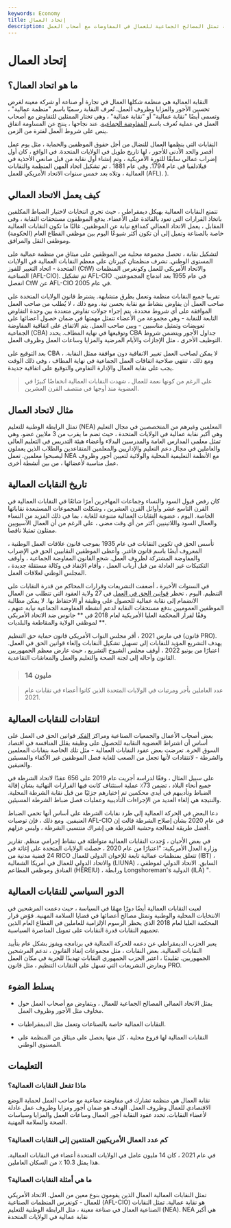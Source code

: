 ```yaml
---
keywords: Economy
title: إتحاد العمال
description: النقابة العمالية هي منظمة تمثل المصالح الجماعية للعمال في المفاوضات مع أصحاب العمل.
---
```


# إتحاد العمال
## ما هو اتحاد العمال؟

النقابة العمالية هي منظمة شكلها العمال في تجارة أو صناعة أو شركة معينة لغرض تحسين الأجور والمزايا وظروف العمل. تُعرف النقابة رسميًا باسم "منظمة عمالية" ، وتسمى أيضًا "نقابة عمالية" أو "نقابة عمالية" ، وهي تختار الممثلين للتفاوض مع أصحاب العمل في عملية تُعرف باسم [المفاوضة الجماعية](/collective-bargaining). عند نجاحها ، ينتج عن المساومة اتفاق ينص على شروط العمل لفترة من الزمن.

النقابات التي ينظمها العمال للنضال من أجل حقوق الموظفين والحماية ، مثل يوم عمل أقصر والحد الأدنى للأجور ، لها تاريخ طويل في الولايات المتحدة. في الواقع ، كان أول إضراب عمالي سابقًا للثورة الأمريكية ، وتم إنشاء أول نقابة من قبل صانعي الأحذية في فيلادلفيا في عام 1794. وفي عام 1881 ، تم تشكيل اتحاد المهن المنظمة والنقابات العمالية ، وتلاه بعد خمس سنوات الاتحاد الأمريكي للعمل (AFL). ).

## كيف يعمل الاتحاد العمالي

تتمتع النقابات العمالية بهيكل ديمقراطي ، حيث تجري انتخابات لاختيار الضباط المكلفين باتخاذ القرارات التي تعود بالفائدة على الأعضاء. يدفع الموظفون مستحقات النقابة ، وفي المقابل ، يعمل الاتحاد العمالي كمدافع نيابة عن الموظفين. غالبًا ما تكون النقابات العمالية خاصة بالصناعة وتميل إلى أن تكون أكثر شيوعًا اليوم بين موظفي القطاع العام (الحكومة) وموظفي النقل والمرافق.

لتشكيل نقابة ، تحصل مجموعة محلية من الموظفين على ميثاق من منظمة عمالية على المستوى الوطني. تشرف منظمتان كبيرتان على معظم النقابات العمالية في الولايات المتحدة - اتحاد التغيير للفوز (CtW) والاتحاد الأمريكي للعمل وكونغرس المنظمات الصناعية (AFL-CIO). تم تشكيل AFL-CIO في عام 1955 بعد اندماج المجموعتين. انفصل CtW عن AFL-CIO في عام 2005.

تقريبا جميع النقابات منظمة وتعمل بطرق متشابهة. يشترط قانون الولايات المتحدة على صاحب العمل أن يفاوض بنشاط مع نقابة بحسن نية. ومع ذلك ، لا يُطلب من صاحب العمل الموافقة على أي شروط محددة. يتم إجراء جولات تفاوض متعددة بين وحدة التفاوض التابعة للنقابة - وهي مجموعة من الأعضاء تتمثل مهمتها في ضمان حصول أعضائها على تعويضات وتمثيل مناسبين - وبين صاحب العمل. يتم الاتفاق على اتفاقية المفاوضة الجماعية (CBA) وتوقيعها في نهاية المطاف. يحدد CBA جداول الأجور ويتضمن شروط التوظيف الأخرى ، مثل الإجازات والأيام المرضية والمزايا وساعات العمل وظروف العمل.

بعد التوقيع على CBA ، لا يمكن لصاحب العمل تغيير الاتفاقية دون موافقة ممثل النقابة. ومع ذلك ، تنتهي صلاحية اتفاقات العمل الجماعية في نهاية المطاف ، وفي ذلك الوقت يجب على نقابة العمال والإدارة التفاوض والتوقيع على اتفاقية جديدة.

> على الرغم من كونها نعمة للعمال ، شهدت النقابات العمالية انخفاضًا كبيرًا في العضوية منذ أوجها في منتصف القرن العشرين.

>

## مثال لاتحاد العمال

تمثل الرابطة الوطنية للتعليم (NEA) المعلمين وغيرهم من المتخصصين في مجال التعليم وهي أكبر نقابة عمالية في الولايات المتحدة ، حيث تضم ما يقرب من 3 ملايين عضو. وهي تمثل معلمي المدارس العامة والمدرسين البدلاء وأعضاء هيئة التدريس في التعليم العالي والعاملين في مجال دعم التعليم والإداريين والمعلمين المتقاعدين والطلاب الذين يعملون ليصبحوا معلمين. تعمل NEA مع الأنظمة التعليمية المحلية والولائية لتعيين أجور وظروف عمل مناسبة لأعضائها ، من بين أنشطة أخرى.

## تاريخ النقابات العمالية

كان رفض قبول السود والنساء وجماعات المهاجرين أمرًا شائعًا في النقابات العمالية في القرن التاسع عشر وأوائل القرن العشرين ، وشكلت المجموعات المستبعدة نقاباتها الخاصة. اليوم ، عضوية النقابات العمالية متنوعة للغاية ، بما في ذلك المزيد من النساء والعمال السود واللاتينيين أكثر من أي وقت مضى ، على الرغم من أن العمال الآسيويين ممثلون تمثيلا ناقصا.

تأسس الحق في تكوين النقابات في عام 1935 بموجب قانون علاقات العمل الوطنية ، المعروف أيضًا باسم قانون فاغنر. وأعطى الموظفين النقابيين الحق في الإضراب والمفاوضة المشتركة لظروف العمل. شجع القانون المفاوضة الجماعية ، وأوقف التكتيكات غير العادلة من قبل أرباب العمل ، وأقام الإنفاذ في وكالة مستقلة جديدة ، المجلس الوطني لعلاقات العمل.

في السنوات الأخيرة ، أضعفت التشريعات وقرارات المحاكم من قدرة النقابات على التنظيم. اليوم ، تحظر [قوانين الحق في العمل](/righttowork-law) في 27 ولاية العقود التي تتطلب من العمال الانضمام إلى نقابة عمالية للحصول على وظيفة أو الاحتفاظ بها. لا يمكن مطالبة الموظفين العموميين بدفع مستحقات النقابة لدعم أنشطة المفاوضة الجماعية نيابة عنهم ، وفقًا لقرار المحكمة العليا الأمريكية لعام 2018 في ** جانوس ضد الاتحاد الأمريكي لموظفي الولاية والمقاطعة والبلديات **.

في مارس 2021 ، أقر مجلس النواب الأمريكي قانون حماية حق التنظيم (قانون PRO). يهدف التشريع المؤيد للنقابات إلى تسهيل تشكيل النقابات وإلغاء قوانين الحق في العمل. اعتبارًا من يونيو 2022 ، أوقف مجلس الشيوخ التشريع ، حيث عارض معظم الجمهوريين القانون وأحاله إلى لجنة الصحة والتعليم والعمل والمعاشات التقاعدية.

> ### 14 مليون

> عدد العاملين بأجر ومرتبات في الولايات المتحدة الذين كانوا أعضاء في نقابات عام 2021.

>

## انتقادات للنقابات العمالية

بعض أصحاب الأعمال والجمعيات الصناعية ومراكز [الفكر](/economic-think-tank) قوانين الحق في العمل على أساس أن اشتراط العضوية النقابية للحصول على وظيفة يقلل المنافسة في اقتصاد السوق الحرة. تعرضت بعض عقود النقابات العمالية - مثل تلك الخاصة بنقابات المعلمين والشرطة - لانتقادات لأنها تجعل من الصعب للغاية فصل الموظفين غير الأكفاء والمسيئين والعنيفين.

على سبيل المثال ، وفقًا لدراسة أجريت عام 2019 على 656 عقدًا لاتحاد الشرطة في جميع أنحاء البلاد ، تضمن 73٪ عملية استئناف كانت فيها القرارات النهائية بشأن إقالة الضباط وتأديبهم في أيدي محكمين تم اختيارهم جزئيًا من قبل نقابة الشرطة المحلية. والنتيجة هي إلغاء العديد من الإجراءات التأديبية وعمليات فصل ضباط الشرطة المسيئين.

دعا البعض في الحركة العمالية إلى طرد نقابات الشرطة على أساس أنها تحمي الضباط العنيفين. ومع ذلك ، فإن توصيات AFL-CIO في عام 2020 بشأن إصلاح الشرطة قالت إن أفضل طريقة لمعالجة وحشية الشرطة هي إشراك منتسبي الشرطة ، وليس عزلهم.

في بعض الأحيان ، وُجدت النقابات العمالية متواطئة في نشاط إجرامي منظم. تقارير وزارة العدل الأمريكية: "اعتبارًا من عام 2020 ، حصلت الولايات المتحدة على إغاثة في 24 قضية مدنية من RICO تتعلق بمنظمات عمالية تابعة للإخوان الدولي للعمال (IBT) ، والاتحاد الدولي للعمال في أمريكا الشمالية (LIUNA) ، السابق. الاتحاد الدولي لموظفي الفنادق وموظفي المطاعم (HEREIU) ، ورابطة Longshoreman's الدولية (ILA) ".

## الدور السياسي للنقابات العمالية

لعبت النقابات العمالية أيضًا دورًا مهمًا في السياسة ، حيث دعمت المرشحين في الانتخابات المحلية والوطنية وتمثل مصالح أعضائها في قضايا السلامة المهنية. قوّض قرار المحكمة العليا لعام 2018 الذي يحظر الرسوم الإلزامية للعاملين في القطاع العام الذين تحميهم النقابات قدرة النقابات على تمويل المناصرة السياسية.

يعبر الحزب الديمقراطي عن دعمه للحركة العمالية في برنامجه ويفوز بشكل عام بتأييد النقابات العمالية. بعض النقابات ، مثل مجموعات إنفاذ القانون ، تدعم المرشحين الجمهوريين. تقليديًا ، اعتبر الحزب الجمهوري النقابات تهديدًا للحرية في مكان العمل ويعارض التشريعات التي تسهل على النقابات التنظيم ، مثل قانون PRO.

## يسلط الضوء

- يمثل الاتحاد العمالي المصالح الجماعية للعمال ، ويتفاوض مع أصحاب العمل حول مخاوف مثل الأجور وظروف العمل.

- النقابات العمالية خاصة بالصناعات وتعمل مثل الديمقراطيات.

- النقابات العمالية لها فروع محلية ، كل منها يحصل على ميثاق من المنظمة على المستوى الوطني.

## التعليمات

### ماذا تفعل النقابات العمالية؟

نقابة العمال هي منظمة تشارك في مفاوضة جماعية مع صاحب العمل لحماية الوضع الاقتصادي للعمال وظروف العمل. الهدف هو ضمان أجور ومزايا وظروف عمل عادلة لأعضاء النقابات. تحدد عقود النقابة أجور العمال وساعات العمل والمزايا وسياسات الصحة والسلامة المهنية.

### كم عدد العمال الأمريكيين المنتمين إلى النقابات العمالية؟

في عام 2021 ، كان 14 مليون عامل في الولايات المتحدة أعضاء في النقابات العمالية. هذا يمثل 10.3 ٪ من السكان العاملين.

### ما هي أمثلة النقابات العمالية؟

تمثل النقابات العمالية العمال الذين يقومون بنوع معين من العمل. الاتحاد الأمريكي للعمال - كونغرس المنظمات الصناعية (AFL-CIO) هو نقابة عمالية. تمثل النقابات الصناعية العمال في صناعة معينة ، مثل الرابطة الوطنية للتعليم (NEA). NEA هي أكبر نقابة عمالية في الولايات المتحدة

